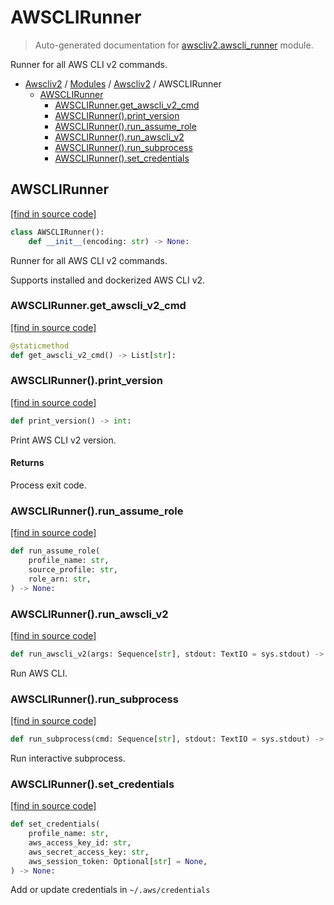 # AWSCLIRunner

> Auto-generated documentation for [awscliv2.awscli_runner](blob/main/awscliv2/awscli_runner.py) module.

Runner for all AWS CLI v2 commands.

- [Awscliv2](../README.md#aws-cli-v2-for-python-) / [Modules](../MODULES.md#awscliv2-modules) / [Awscliv2](index.md#awscliv2) / AWSCLIRunner
    - [AWSCLIRunner](#awsclirunner)
        - [AWSCLIRunner.get_awscli_v2_cmd](#awsclirunnerget_awscli_v2_cmd)
        - [AWSCLIRunner().print_version](#awsclirunnerprint_version)
        - [AWSCLIRunner().run_assume_role](#awsclirunnerrun_assume_role)
        - [AWSCLIRunner().run_awscli_v2](#awsclirunnerrun_awscli_v2)
        - [AWSCLIRunner().run_subprocess](#awsclirunnerrun_subprocess)
        - [AWSCLIRunner().set_credentials](#awsclirunnerset_credentials)

## AWSCLIRunner

[[find in source code]](blob/main/awscliv2/awscli_runner.py#L17)

```python
class AWSCLIRunner():
    def __init__(encoding: str) -> None:
```

Runner for all AWS CLI v2 commands.

Supports installed and dockerized AWS CLI v2.

### AWSCLIRunner.get_awscli_v2_cmd

[[find in source code]](blob/main/awscliv2/awscli_runner.py#L28)

```python
@staticmethod
def get_awscli_v2_cmd() -> List[str]:
```

### AWSCLIRunner().print_version

[[find in source code]](blob/main/awscliv2/awscli_runner.py#L75)

```python
def print_version() -> int:
```

Print AWS CLI v2 version.

#### Returns

Process exit code.

### AWSCLIRunner().run_assume_role

[[find in source code]](blob/main/awscliv2/awscli_runner.py#L84)

```python
def run_assume_role(
    profile_name: str,
    source_profile: str,
    role_arn: str,
) -> None:
```

### AWSCLIRunner().run_awscli_v2

[[find in source code]](blob/main/awscliv2/awscli_runner.py#L62)

```python
def run_awscli_v2(args: Sequence[str], stdout: TextIO = sys.stdout) -> int:
```

Run AWS CLI.

### AWSCLIRunner().run_subprocess

[[find in source code]](blob/main/awscliv2/awscli_runner.py#L50)

```python
def run_subprocess(cmd: Sequence[str], stdout: TextIO = sys.stdout) -> int:
```

Run interactive subprocess.

### AWSCLIRunner().set_credentials

[[find in source code]](blob/main/awscliv2/awscli_runner.py#L118)

```python
def set_credentials(
    profile_name: str,
    aws_access_key_id: str,
    aws_secret_access_key: str,
    aws_session_token: Optional[str] = None,
) -> None:
```

Add or update credentials in `~/.aws/credentials`
